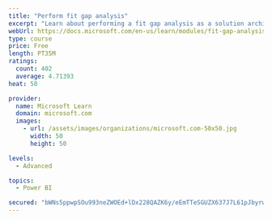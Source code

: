 ```yaml
---
title: "Perform fit gap analysis"
excerpt: "Learn about performing a fit gap analysis as a solution architect for Dynamics 365 and Microsoft Power Platform."
webUrl: https://docs.microsoft.com/en-us/learn/modules/fit-gap-analysis/
type: course
price: Free
length: PT35M
ratings:
  count: 402
  average: 4.71393
heat: 50

provider:
  name: Microsoft Learn
  domain: microsoft.com
  images:
    - url: /assets/images/organizations/microsoft.com-50x50.jpg
      width: 50
      height: 50

levels:
  - Advanced

topics:
  - Power BI

secured: "bWNs5ppwpSOu993neZWOEd+lDx228QAZK6y/eEmTTeSGUZX637J7L61pJbyrwjVVOqYg1W1RqRhQrivrXaUG61jXL27rH4Ap14ZE9BFEYEfNUzppu03isxKrfG8ngjgI/sQPxooGnUFD9BufHUMVphfxCxUmYlnNsOLKufAdp0ByFUemklQfYkuuRR4Y2IBn0qgeYEThRPqZ1xeJ4qbAgvf5/h8YV43ClE79/SG2NcPz4OtkLqST3Myd3OlVLJQQDAUVsJ+gdJtfig6QffQIyyyGeoU9sVczWpPQe4HsJW9vQX28X87IFwNTUYpbPkF1ThHvFi2s4C2GYtUGHbnTpHti7W1lugUo3/2DWPZs7IjmxEdJN+c5GX+DAWAzCIKX2eKHyDGBQYQ4oajJ/c7qIRVMC78jKV3BrN4m+mgykxw=;X79BTuLKQrA27DesF5WVhw=="
---
```


